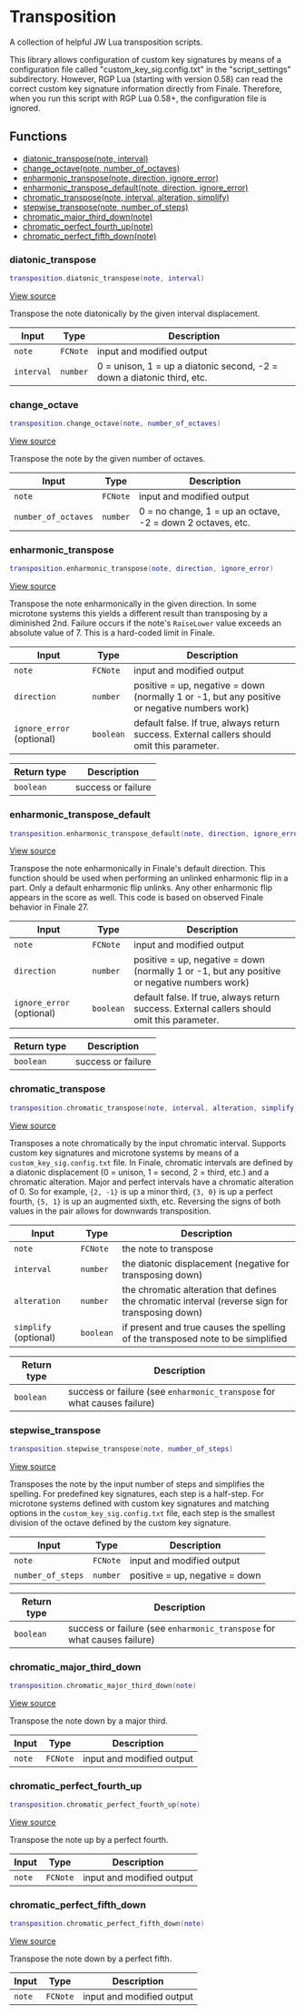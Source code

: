 # Transposition

A collection of helpful JW Lua transposition scripts.

This library allows configuration of custom key signatures by means
of a configuration file called "custom_key_sig.config.txt" in the
"script_settings" subdirectory. However, RGP Lua (starting with version 0.58)
can read the correct custom key signature information directly from
Finale. Therefore, when you run this script with RGP Lua 0.58+, the configuration file
is ignored.

## Functions

- [diatonic_transpose(note, interval)](#diatonic_transpose)
- [change_octave(note, number_of_octaves)](#change_octave)
- [enharmonic_transpose(note, direction, ignore_error)](#enharmonic_transpose)
- [enharmonic_transpose_default(note, direction, ignore_error)](#enharmonic_transpose_default)
- [chromatic_transpose(note, interval, alteration, simplify)](#chromatic_transpose)
- [stepwise_transpose(note, number_of_steps)](#stepwise_transpose)
- [chromatic_major_third_down(note)](#chromatic_major_third_down)
- [chromatic_perfect_fourth_up(note)](#chromatic_perfect_fourth_up)
- [chromatic_perfect_fifth_down(note)](#chromatic_perfect_fifth_down)

### diatonic_transpose

```lua
transposition.diatonic_transpose(note, interval)
```

[View source](https://github.com/finale-lua/lua-scripts/tree/master/src/library/transposition.lua#L151)

Transpose the note diatonically by the given interval displacement.

| Input | Type | Description |
| ----- | ---- | ----------- |
| `note` | `FCNote` | input and modified output |
| `interval` | `number` | 0 = unison, 1 = up a diatonic second, -2 = down a diatonic third, etc. |

### change_octave

```lua
transposition.change_octave(note, number_of_octaves)
```

[View source](https://github.com/finale-lua/lua-scripts/tree/master/src/library/transposition.lua#L163)

Transpose the note by the given number of octaves.

| Input | Type | Description |
| ----- | ---- | ----------- |
| `note` | `FCNote` | input and modified output |
| `number_of_octaves` | `number` | 0 = no change, 1 = up an octave, -2 = down 2 octaves, etc. |

### enharmonic_transpose

```lua
transposition.enharmonic_transpose(note, direction, ignore_error)
```

[View source](https://github.com/finale-lua/lua-scripts/tree/master/src/library/transposition.lua#L182)

Transpose the note enharmonically in the given direction. In some microtone systems this yields a different result than transposing by a diminished 2nd.
Failure occurs if the note's `RaiseLower` value exceeds an absolute value of 7. This is a hard-coded limit in Finale.

| Input | Type | Description |
| ----- | ---- | ----------- |
| `note` | `FCNote` | input and modified output |
| `direction` | `number` | positive = up, negative = down (normally 1 or -1, but any positive or negative numbers work) |
| `ignore_error` (optional) | `boolean` | default false. If true, always return success. External callers should omit this parameter. |

| Return type | Description |
| ----------- | ----------- |
| `boolean` | success or failure |

### enharmonic_transpose_default

```lua
transposition.enharmonic_transpose_default(note, direction, ignore_error)
```

[View source](https://github.com/finale-lua/lua-scripts/tree/master/src/library/transposition.lua#L214)

Transpose the note enharmonically in Finale's default direction. This function should be used when performing an
unlinked enharmonic flip in a part. Only a default enharmonic flip unlinks. Any other enharmonic flip appears in the
score as well. This code is based on observed Finale behavior in Finale 27.

| Input | Type | Description |
| ----- | ---- | ----------- |
| `note` | `FCNote` | input and modified output |
| `direction` | `number` | positive = up, negative = down (normally 1 or -1, but any positive or negative numbers work) |
| `ignore_error` (optional) | `boolean` | default false. If true, always return success. External callers should omit this parameter. |

| Return type | Description |
| ----------- | ----------- |
| `boolean` | success or failure |

### chromatic_transpose

```lua
transposition.chromatic_transpose(note, interval, alteration, simplify)
```

[View source](https://github.com/finale-lua/lua-scripts/tree/master/src/library/transposition.lua#L264)

Transposes a note chromatically by the input chromatic interval. Supports custom key signatures
and microtone systems by means of a `custom_key_sig.config.txt` file. In Finale, chromatic intervals
are defined by a diatonic displacement (0 = unison, 1 = second, 2 = third, etc.) and a chromatic alteration.
Major and perfect intervals have a chromatic alteration of 0. So for example, `{2, -1}` is up a minor third, `{3, 0}`
is up a perfect fourth, `{5, 1}` is up an augmented sixth, etc. Reversing the signs of both values in the pair
allows for downwards transposition.

| Input | Type | Description |
| ----- | ---- | ----------- |
| `note` | `FCNote` | the note to transpose |
| `interval` | `number` | the diatonic displacement (negative for transposing down) |
| `alteration` | `number` | the chromatic alteration that defines the chromatic interval (reverse sign for transposing down) |
| `simplify` (optional) | `boolean` | if present and true causes the spelling of the transposed note to be simplified |

| Return type | Description |
| ----------- | ----------- |
| `boolean` | success or failure (see `enharmonic_transpose` for what causes failure) |

### stepwise_transpose

```lua
transposition.stepwise_transpose(note, number_of_steps)
```

[View source](https://github.com/finale-lua/lua-scripts/tree/master/src/library/transposition.lua#L303)

Transposes the note by the input number of steps and simplifies the spelling.
For predefined key signatures, each step is a half-step.
For microtone systems defined with custom key signatures and matching options in the `custom_key_sig.config.txt` file,
each step is the smallest division of the octave defined by the custom key signature.

| Input | Type | Description |
| ----- | ---- | ----------- |
| `note` | `FCNote` | input and modified output |
| `number_of_steps` | `number` | positive = up, negative = down |

| Return type | Description |
| ----------- | ----------- |
| `boolean` | success or failure (see `enharmonic_transpose` for what causes failure) |

### chromatic_major_third_down

```lua
transposition.chromatic_major_third_down(note)
```

[View source](https://github.com/finale-lua/lua-scripts/tree/master/src/library/transposition.lua#L322)

Transpose the note down by a major third.

| Input | Type | Description |
| ----- | ---- | ----------- |
| `note` | `FCNote` | input and modified output |

### chromatic_perfect_fourth_up

```lua
transposition.chromatic_perfect_fourth_up(note)
```

[View source](https://github.com/finale-lua/lua-scripts/tree/master/src/library/transposition.lua#L333)

Transpose the note up by a perfect fourth.

| Input | Type | Description |
| ----- | ---- | ----------- |
| `note` | `FCNote` | input and modified output |

### chromatic_perfect_fifth_down

```lua
transposition.chromatic_perfect_fifth_down(note)
```

[View source](https://github.com/finale-lua/lua-scripts/tree/master/src/library/transposition.lua#L344)

Transpose the note down by a perfect fifth.

| Input | Type | Description |
| ----- | ---- | ----------- |
| `note` | `FCNote` | input and modified output |
